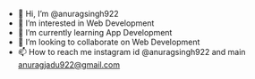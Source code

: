 - 👋 Hi, I’m @anuragsingh922
- 👀 I’m interested in Web Development
- 🌱 I’m currently learning App Development
- 💞️ I’m looking to collaborate on Web Development
- 📫 How to reach me instagram id @anuragsingh922 and main anuragjadu922@gmail.com

<!---
anuragsingh922/anuragsingh922 is a ✨ special ✨ repository because its `README.md` (this file) appears on your GitHub profile.
You can click the Preview link to take a look at your changes.
--->
